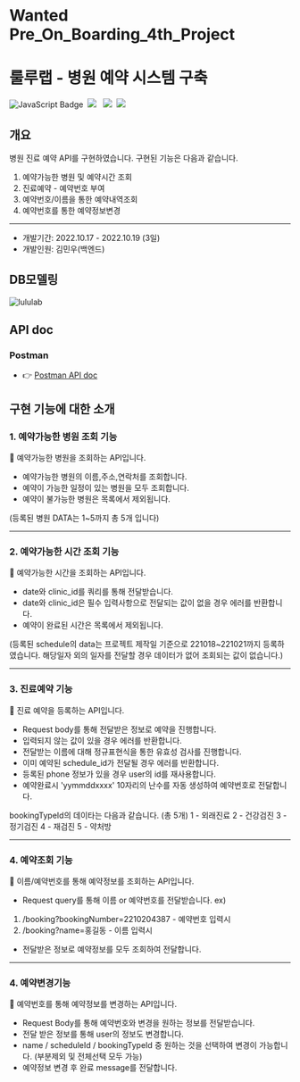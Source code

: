 # Wanted Pre_On_Boarding_4th_Project
# 룰루랩 - 병원 예약 시스템 구축

![JavaScript Badge](https://img.shields.io/badge/javascript-F7DF1E?style=for-the-badge&logo=javascript&logoColor=black)&nbsp;
<img src="https://img.shields.io/badge/mysql-4479A1?style=for-the-badge&logo=mysql&logoColor=white"> &nbsp;
<img src="https://img.shields.io/badge/node.js-339933?style=for-the-badge&logo=Node.js&logoColor=white">&nbsp;
<img src="https://img.shields.io/badge/express-000000?style=for-the-badge&logo=express&logoColor=white">&nbsp;

## 개요

병원 진료 예약 API를 구현하였습니다.
구현된 기능은 다음과 같습니다.

1. 예약가능한 병원 및 예약시간 조회
2. 진료예약 - 예약번호 부여
3. 예약번호/이름을 통한 예약내역조회
4. 예약번호를 통한 예약정보변경
---

- 개발기간: 2022.10.17 - 2022.10.19 (3일)
- 개발인원: 김민우(백엔드)

## DB모델링

![lululab](https://user-images.githubusercontent.com/70873668/196758236-ef783330-f4f1-4a1d-87bd-8d2eb33232d6.png)

## API doc

### Postman

- 👉 [Postman API doc](https://documenter.getpostman.com/view/22703204/2s847LMBC2)

## 구현 기능에 대한 소개

### 1. 예약가능한 병원 조회 기능

🔷 예약가능한 병원을 조회하는 API입니다.

* 예약가능한 병원의 이름,주소,연락처를 조회합니다.
* 예약이 가능한 일정이 있는 병원을 모두 조회합니다.
* 예약이 불가능한 병원은 목록에서 제외됩니다.

(등록된 병원 DATA는 1~5까지 총 5개 입니다)

---

### 2. 예약가능한 시간 조회 기능

🔷 예약가능한 시간을 조회하는 API입니다.

* date와 clinic_id를 쿼리를 통해 전달받습니다.
* date와 clinic_id은 필수 입력사항으로 전달되는 값이 없을 경우 에러를 반환합니다.
* 예약이 완료된 시간은 목록에서 제외됩니다.

(등록된 schedule의 data는 프로젝트 제작일 기준으로 221018~221021까지 등록하였습니다. 해당일자 외의 일자를 전달할 경우 데이터가 없어 조회되는 값이 없습니다.)

---

### 3. 진료예약 기능 

🔷 진료 예약을 등록하는 API입니다.

* Request body를 통해 전달받은 정보로 예약을 진행합니다.
* 입력되지 않는 값이 있을 경우 에러를 반환합니다.
* 전달받는 이름에 대해 정규표현식을 통한 유효성 검사를 진행합니다.
* 이미 예약된 schedule_id가 전달될 경우 에러를 반환합니다.
* 등록된 phone 정보가 있을 경우 user의 id를 재사용합니다.
* 예약완료시 'yymmddxxxx' 10자리의 난수를 자동 생성하여 예약번호로 전달합니다.

bookingTypeId의 데이타는 다음과 같습니다. (총 5개)
1 - 외래진료
2 - 건강검진
3 - 정기검진
4 - 재검진
5 - 약처방

---

### 4. 예약조회 기능

🔷 이름/예약번호를 통해 예약정보를 조회하는 API입니다.

* Request query를 통해 이름 or 예약번호를 전달받습니다.
ex)
1. /booking?bookingNumber=2210204387 - 예약번호 입력시
2. /booking?name=홍길동 - 이름 입력시

* 전달받은 정보로 예약정보를 모두 조회하여 전달합니다.

---
### 4. 예약변경기능

🔷 예약번호를 통해 예약정보를 변경하는 API입니다.

* Request Body를 통해 예약번호와 변경을 원하는 정보를 전달받습니다.
* 전달 받은 정보를 통해 user의 정보도 변경합니다.
* name / scheduleId / bookingTypeId 중 원하는 것을 선택하여 변경이 가능합니다. (부분제외 및 전체선택 모두 가능)
* 예약정보 변경 후 완료 message를 전달합니다.
